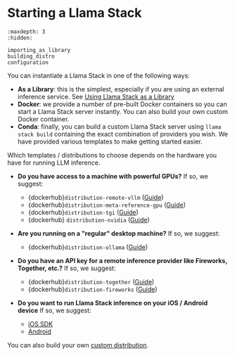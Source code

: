# Starting a Llama Stack
```{toctree}
:maxdepth: 3
:hidden:

importing_as_library
building_distro
configuration
```

<!-- self_hosted_distro/index -->
<!-- remote_hosted_distro/index -->
<!-- ondevice_distro/index -->

You can instantiate a Llama Stack in one of the following ways:
- **As a Library**: this is the simplest, especially if you are using an external inference service. See [Using Llama Stack as a Library](importing_as_library)
- **Docker**: we provide a number of pre-built Docker containers so you can start a Llama Stack server instantly. You can also build your own custom Docker container.
- **Conda**: finally, you can build a custom Llama Stack server using `llama stack build` containing the exact combination of providers you wish. We have provided various templates to make getting started easier.

Which templates / distributions to choose depends on the hardware you have for running LLM inference.

- **Do you have access to a machine with powerful GPUs?**
If so, we suggest:
  - {dockerhub}`distribution-remote-vllm` ([Guide](self_hosted_distro/remote-vllm))
  - {dockerhub}`distribution-meta-reference-gpu` ([Guide](self_hosted_distro/meta-reference-gpu))
  - {dockerhub}`distribution-tgi` ([Guide](self_hosted_distro/tgi))
  - {dockerhub} `distribution-nvidia` ([Guide](self_hosted_distro/nvidia))

- **Are you running on a "regular" desktop machine?**
If so, we suggest:
  - {dockerhub}`distribution-ollama` ([Guide](self_hosted_distro/ollama))

- **Do you have an API key for a remote inference provider like Fireworks, Together, etc.?** If so, we suggest:
  - {dockerhub}`distribution-together` ([Guide](remote_hosted_distro/index))
  - {dockerhub}`distribution-fireworks` ([Guide](remote_hosted_distro/index))

- **Do you want to run Llama Stack inference on your iOS / Android device** If so, we suggest:
  - [iOS SDK](ondevice_distro/ios_sdk)
  - [Android](ondevice_distro/android_sdk)

You can also build your own [custom distribution](building_distro).
